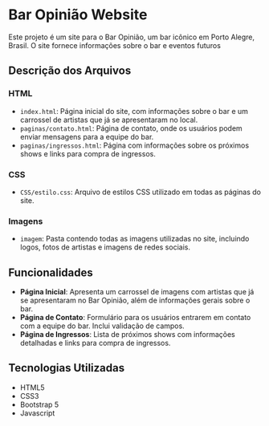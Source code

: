 # Bar Opinião Website

Este projeto é um site para o Bar Opinião, um bar icônico em Porto Alegre, Brasil. O site fornece informações sobre o bar e eventos futuros


## Descrição dos Arquivos

### HTML

- `index.html`: Página inicial do site, com informações sobre o bar e um carrossel de artistas que já se apresentaram no local.
- `paginas/contato.html`: Página de contato, onde os usuários podem enviar mensagens para a equipe do bar.
- `paginas/ingressos.html`: Página com informações sobre os próximos shows e links para compra de ingressos.

### CSS

- `CSS/estilo.css`: Arquivo de estilos CSS utilizado em todas as páginas do site.

### Imagens

- `imagem`: Pasta contendo todas as imagens utilizadas no site, incluindo logos, fotos de artistas e imagens de redes sociais.

## Funcionalidades

- **Página Inicial**: Apresenta um carrossel de imagens com artistas que já se apresentaram no Bar Opinião, além de informações gerais sobre o bar.
- **Página de Contato**: Formulário para os usuários entrarem em contato com a equipe do bar. Inclui validação de campos.
- **Página de Ingressos**: Lista de próximos shows com informações detalhadas e links para compra de ingressos.

## Tecnologias Utilizadas

- HTML5
- CSS3
- Bootstrap 5
- Javascript

